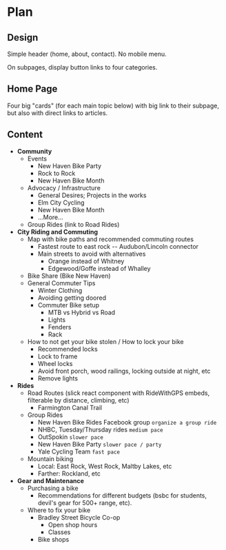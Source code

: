 # Plan

## Design

Simple header (home, about, contact). No mobile menu.

On subpages, display button links to four categories.

## Home Page

Four big "cards" (for each main topic below) with big link to their subpage, but also with direct links to articles.

## Content

- **Community**
  - Events
    - New Haven Bike Party
    - Rock to Rock
    - New Haven Bike Month
  - Advocacy / Infrastructure
    - General Desires; Projects in the works
    - Elm City Cycling
    - New Haven Bike Month
    - ...More...
  - Group Rides (link to Road Rides)
- **City Riding and Commuting**
  - Map with bike paths and recommended commuting routes
    - Fastest route to east rock -- Audubon/Lincoln connector
    - Main streets to avoid with alternatives
      - Orange instead of Whitney
      - Edgewood/Goffe instead of Whalley
  - Bike Share (Bike New Haven)
  - General Commuter Tips
    - Winter Clothing
    - Avoiding getting doored
    - Commuter Bike setup
      - MTB vs Hybrid vs Road
      - Lights
      - Fenders
      - Rack
  - How to not get your bike stolen / How to lock your bike
    - Recommended locks
    - Lock to frame
    - Wheel locks
    - Avoid front porch, wood railings, locking outside at night, etc
    - Remove lights
- **Rides**
  - Road Routes (slick react component with RideWithGPS embeds, filterable by distance, climbing, etc)
    - Farmington Canal Trail
  - Group Rides
    - New Haven Bike Rides Facebook group `organize a group ride`
    - NHBC, Tuesday/Thursday rides `medium pace`
    - OutSpokin `slower pace`
    - New Haven Bike Party `slower pace / party`
    - Yale Cycling Team `fast pace`
  - Mountain biking
    - Local: East Rock, West Rock, Maltby Lakes, etc
    - Farther: Rockland, etc
- **Gear and Maintenance**
  - Purchasing a bike
    - Recommendations for different budgets (bsbc for students, devil's gear for 500+ range, etc).
  - Where to fix your bike
    - Bradley Street Bicycle Co-op
      - Open shop hours
      - Classes
    - Bike shops
